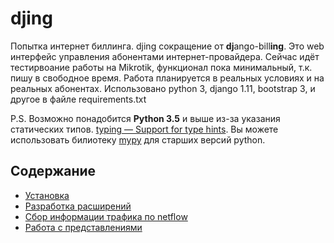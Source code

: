 # djing
Попытка интернет биллинга. djing сокращение от **dj**ango-bill**ing**. Это web интерфейс управления абонентами интернет-провайдера.
Сейчас идёт тестирвоание работы на Mikrotik, функционал пока минимальный, т.к. пишу в свободное время. Работа планируется в реальных условиях и на реальных абонентах.
Использовано python 3, django 1.11, bootstrap 3, и другое в файле requirements.txt

P.S. Возможно понадобится **Python 3.5** и выше из-за указания статических типов. [typing — Support for type hints](https://docs.python.org/3/library/typing.html).
Вы можете использовать билиотеку [mypy](http://www.mypy-lang.org/) для старших версий python.

## Содержание
* [Установка](./docs/install.md)
* [Разработка расширений](./docs/dev.md)
* [Сбор информации трафика по netflow](./docs/netflow.md)
* [Работа с представлениями](./docs/views.md)
